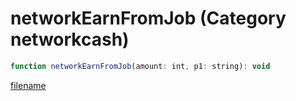 # networkEarnFromJob (Category networkcash)

```js
function networkEarnFromJob(amount: int, p1: string): void
```

[filename](networkEarnFromJob_m.md ':include')